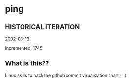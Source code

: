 # ping

## HISTORICAL ITERATION
2002-03-13

Incremented: 1745

## What is this?? 
Linux skills to hack the github commit visualization chart `;-)`
